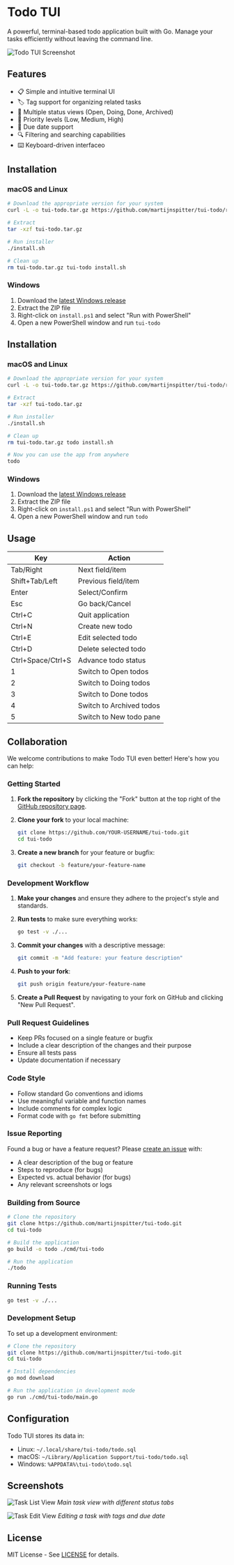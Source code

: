 # Todo TUI

A powerful, terminal-based todo application built with Go. Manage your tasks efficiently without leaving the command line.

![Todo TUI Screenshot](docs/images/screenshot.png)

## Features

- 📋 Simple and intuitive terminal UI
- 🏷️ Tag support for organizing related tasks
- 🔄 Multiple status views (Open, Doing, Done, Archived)
- 🚩 Priority levels (Low, Medium, High)
- 📅 Due date support
- 🔍 Filtering and searching capabilities
- ⌨️ Keyboard-driven interfaceo

## Installation

### macOS and Linux

```bash
# Download the appropriate version for your system
curl -L -o tui-todo.tar.gz https://github.com/martijnspitter/tui-todo/releases/latest/download/tui-todo-$(uname -s | tr '[:upper:]' '[:lower:]')-$(uname -m).tar.gz

# Extract
tar -xzf tui-todo.tar.gz

# Run installer
./install.sh

# Clean up
rm tui-todo.tar.gz tui-todo install.sh
```

### Windows

1. Download the [latest Windows release](https://github.com/martijnspitter/tui-todo/releases/latest/download/tui-todo-windows-amd64.zip)
2. Extract the ZIP file
3. Right-click on `install.ps1` and select "Run with PowerShell"
4. Open a new PowerShell window and run `tui-todo`

## Installation

### macOS and Linux

```bash
# Download the appropriate version for your system
curl -L -o tui-todo.tar.gz https://github.com/martijnspitter/tui-todo/releases/latest/download/tui-todo-$(uname -s | tr '[:upper:]' '[:lower:]')-$(uname -m).tar.gz

# Extract
tar -xzf tui-todo.tar.gz

# Run installer
./install.sh

# Clean up
rm tui-todo.tar.gz todo install.sh

# Now you can use the app from anywhere
todo
```

### Windows

1. Download the [latest Windows release](https://github.com/martijnspitter/tui-todo/releases/latest/download/tui-todo-windows-amd64.zip)
2. Extract the ZIP file
3. Right-click on `install.ps1` and select "Run with PowerShell"
4. Open a new PowerShell window and run `todo`

## Usage

| Key               | Action                   |
| ----------------- | ------------------------ |
| Tab/Right         | Next field/item          |
| Shift+Tab/Left    | Previous field/item      |
| Enter             | Select/Confirm           |
| Esc               | Go back/Cancel           |
| Ctrl+C            | Quit application         |
| Ctrl+N            | Create new todo          |
| Ctrl+E            | Edit selected todo       |
| Ctrl+D            | Delete selected todo     |
| Ctrl+Space/Ctrl+S | Advance todo status      |
| 1                 | Switch to Open todos     |
| 2                 | Switch to Doing todos    |
| 3                 | Switch to Done todos     |
| 4                 | Switch to Archived todos |
| 5                 | Switch to New todo pane  |

## Collaboration

We welcome contributions to make Todo TUI even better! Here's how you can help:

### Getting Started

1. **Fork the repository** by clicking the "Fork" button at the top right of the [GitHub repository page](https://github.com/martijnspitter/tui-todo).

2. **Clone your fork** to your local machine:

   ```bash
   git clone https://github.com/YOUR-USERNAME/tui-todo.git
   cd tui-todo
   ```

3. **Create a new branch** for your feature or bugfix:
   ```bash
   git checkout -b feature/your-feature-name
   ```

### Development Workflow

1. **Make your changes** and ensure they adhere to the project's style and standards.

2. **Run tests** to make sure everything works:

   ```bash
   go test -v ./...
   ```

3. **Commit your changes** with a descriptive message:

   ```bash
   git commit -m "Add feature: your feature description"
   ```

4. **Push to your fork**:

   ```bash
   git push origin feature/your-feature-name
   ```

5. **Create a Pull Request** by navigating to your fork on GitHub and clicking "New Pull Request".

### Pull Request Guidelines

- Keep PRs focused on a single feature or bugfix
- Include a clear description of the changes and their purpose
- Ensure all tests pass
- Update documentation if necessary

### Code Style

- Follow standard Go conventions and idioms
- Use meaningful variable and function names
- Include comments for complex logic
- Format code with `go fmt` before submitting

### Issue Reporting

Found a bug or have a feature request? Please [create an issue](https://github.com/martijnspitter/tui-todo/issues/new) with:

- A clear description of the bug or feature
- Steps to reproduce (for bugs)
- Expected vs. actual behavior (for bugs)
- Any relevant screenshots or logs

### Building from Source

```bash
# Clone the repository
git clone https://github.com/martijnspitter/tui-todo.git
cd tui-todo

# Build the application
go build -o todo ./cmd/tui-todo

# Run the application
./todo
```

### Running Tests

```bash
go test -v ./...
```

### Development Setup

To set up a development environment:

```bash
# Clone the repository
git clone https://github.com/martijnspitter/tui-todo.git
cd tui-todo

# Install dependencies
go mod download

# Run the application in development mode
go run ./cmd/tui-todo/main.go
```

## Configuration

Todo TUI stores its data in:

- Linux: `~/.local/share/tui-todo/todo.sql`
- macOS: `~/Library/Application Support/tui-todo/todo.sql`
- Windows: `%APPDATA%\tui-todo\todo.sql`

## Screenshots

![Task List View](docs/images/task-list.png)
_Main task view with different status tabs_

![Task Edit View](docs/images/task-edit.png)
_Editing a task with tags and due date_

## License

MIT License - See [LICENSE](LICENSE) for details.
